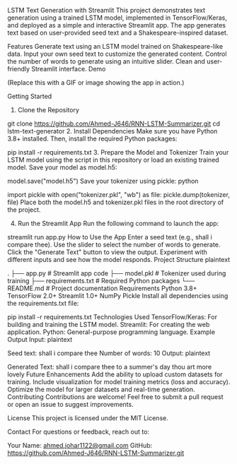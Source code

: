 LSTM Text Generation with Streamlit
This project demonstrates text generation using a trained LSTM model, implemented in TensorFlow/Keras, and deployed as a simple and interactive Streamlit app. The app generates text based on user-provided seed text and a Shakespeare-inspired dataset.

Features
Generate text using an LSTM model trained on Shakespeare-like data.
Input your own seed text to customize the generated content.
Control the number of words to generate using an intuitive slider.
Clean and user-friendly Streamlit interface.
Demo

(Replace this with a GIF or image showing the app in action.)

Getting Started
1. Clone the Repository

git clone https://github.com/Ahmed-J646/RNN-LSTM-Summarizer.git
cd lstm-text-generator
2. Install Dependencies
Make sure you have Python 3.8+ installed. Then, install the required Python packages:


pip install -r requirements.txt
3. Prepare the Model and Tokenizer
Train your LSTM model using the script in this repository or load an existing trained model.
Save your model as model.h5:

model.save("model.h5")
Save your tokenizer using pickle:
python

import pickle
with open("tokenizer.pkl", "wb") as file:
    pickle.dump(tokenizer, file)
Place both the model.h5 and tokenizer.pkl files in the root directory of the project.

4. Run the Streamlit App
Run the following command to launch the app:


streamlit run app.py
How to Use the App
Enter a seed text (e.g., shall i compare thee).
Use the slider to select the number of words to generate.
Click the "Generate Text" button to view the output.
Experiment with different inputs and see how the model responds.
Project Structure
plaintext

.
├── app.py                 # Streamlit app code
├── model.pkl          # Tokenizer used during training
├── requirements.txt       # Required Python packages
└── README.md              # Project documentation
Requirements
Python 3.8+
TensorFlow 2.0+
Streamlit 1.0+
NumPy
Pickle
Install all dependencies using the requirements.txt file:


pip install -r requirements.txt
Technologies Used
TensorFlow/Keras: For building and training the LSTM model.
Streamlit: For creating the web application.
Python: General-purpose programming language.
Example Output
Input:
plaintext

Seed text: shall i compare thee
Number of words: 10
Output:
plaintext

Generated Text: shall i compare thee to a summer's day thou art more lovely
Future Enhancements
Add the ability to upload custom datasets for training.
Include visualization for model training metrics (loss and accuracy).
Optimize the model for larger datasets and real-time generation.
Contributing
Contributions are welcome! Feel free to submit a pull request or open an issue to suggest improvements.

License
This project is licensed under the MIT License.

Contact
For questions or feedback, reach out to:

Your Name: ahmed.johar1122@gmail.com
GitHub: https://github.com/Ahmed-J646/RNN-LSTM-Summarizer.git
